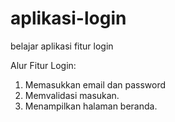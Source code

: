 # aplikasi-login
belajar aplikasi fitur login 

Alur Fitur Login:
1. Memasukkan email dan password
2. Memvalidasi masukan.
3. Menampilkan halaman beranda.
